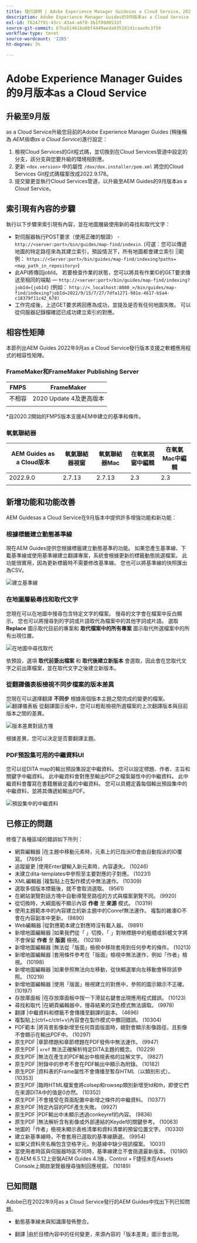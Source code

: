 ```yaml
---
title: 發行說明 | Adobe Experience Manager Guidesas a Cloud Service，2022年9月發行
description: Adobe Experience Manager Guides的9月版本as a Cloud Service
exl-id: f6247f91-43cc-43a4-a6f8-3b1f09d0533f
source-git-commit: 67ba514616a0bf4449aeda035161d1caae0c3f50
workflow-type: tm+mt
source-wordcount: '1285'
ht-degree: 3%

---
```


# Adobe Experience Manager Guides的9月版本as a Cloud Service

## 升級至9月版

as a Cloud Service升級您目前的Adobe Experience Manager Guides (稍後稱為 *AEM指南as a Cloud Service*)進行設定：
1. 檢視Cloud Services的Git程式碼，並切換到在Cloud Services管道中設定的分支，該分支與您要升級的環境相對應。
1. 更新 `<dox.version>` 中的屬性 `/dox/dox.installer/pom.xml` 將您的Cloud Services Git程式碼檔案改成2022.9.178。
1. 提交變更並執行Cloud Services管道，以升級至AEM Guides的9月版本as a Cloud Service。

## 索引現有內容的步驟

執行以下步驟來索引現有內容，並在地圖層級使用新的尋找和取代文字：
* 對伺服器執行POST要求（使用正確的驗證） - `http://<server:port>/bin/guides/map-find/indexin`.
(可選：您可以傳遞地圖的特定路徑來為其建立索引，預設情況下，所有地圖都會建立索引 ||範例：   `https://<Server:port>/bin/guides/map-find/indexing?paths=<map_path_in_repository>`)
* 此API將傳回jobId。 若要檢查作業的狀態，您可以將具有作業ID的GET要求傳送至相同的端點 —  `http://<server:port>/bin/guides/map-find/indexing?jobId={jobId}`
(例如： `http://<_localhost:8080_>/bin/guides/map-find/indexing?jobId=2022/9/15/7/27/7dfa1271-981e-4617-b5a4-c18379f11c42_678)`
* 工作完成後，上述GET要求將回應為成功，並提及是否有任何地圖失敗。 可以從伺服器記錄檔確認已成功建立索引的對應。


## 相容性矩陣

本節列出AEM Guides 2022年9月as a Cloud Service發行版本支援之軟體應用程式的相容性矩陣。

### FrameMaker和FrameMaker Publishing Server

| FMPS | FrameMaker |
| --- | --- |
| 不相容 | 2020 Update 4及更高版本 |
|  |  |

*自2020.2開始的FMPS版本支援AEM中建立的基準和條件。

### 氧氣聯結器

| AEM Guides as a Cloud版本 | 氧氣聯結器視窗 | 氧氣聯結器Mac | 在氧氣視窗中編輯 | 在氧氣Mac中編輯 |
| --- | --- | --- | --- | --- |
| 2022.9.0 | 2.7.13 | 2.7.13 | 2.3 | 2.3 |
|  |  |  |  |


## 新增功能和功能改善

AEM Guidesas a Cloud Service在9月版本中提供許多增強功能和新功能：


### 根據標籤建立動態基準線

現在AEM Guides提供您根據標籤建立動態基準的功能。 如果您產生基準線、下載基準線或使用基準線建立翻譯專案，系統會根據更新的標籤動態挑選檔案。 此功能很實用，因為更新標籤時不需要修改基準線。
您也可以將基準線的快照匯出為CSV。

![建立基準線](assets/dynamic-baseline.png)

### 在地圖層級尋找和取代文字

您現在可以在地圖中搜尋包含特定文字的檔案。 搜尋的文字會在檔案中反白顯示。 您也可以將搜尋到的字詞或片語取代為檔案中的其他字詞或片語。
選取 **Replace** 圖示取代目前的專案和 **取代檔案中的所有專案** 圖示取代所選檔案中的所有出現位置。

![在地圖中尋找取代](assets/map-find-replace.png)

依預設，選項 **取代前簽出檔案** 和 **取代後建立新版本** 會選取，因此會在您取代文字之前出庫檔案，並在取代文字之後建立新版本。

### 從翻譯儀表板檢視不同步檔案的版本差異

您現在可以選擇翻譯 **不同步** 根據兩個版本主題之間完成的變更的檔案。\
![翻譯儀表板](assets/translation-version-diff.png)
從翻譯圖示板中，您可以輕鬆檢視所選檔案的上次翻譯版本與目前版本之間的差異。

![版本差異對話方塊](assets/version-diff.png)

根據差異，您可以決定是否要翻譯主題。

### PDF預設集可用的中繼資料UI

您可以從DITA map的輸出預設集設定中繼資料。 您可以設定標題、作者、主旨和關鍵字中繼資料。 此中繼資料會對應至輸出PDF之檔案屬性中的中繼資料。
此中繼資料會覆寫在書籍層級定義的中繼資料。 您可以具體定義每個輸出預設集中的中繼資料，並將其傳遞給輸出PDF。

![預設集中的中繼資料](assets/preset-metadata.png)


## 已修正的問題

修復了各種區域的錯誤如下所列：

* 網頁編輯器 |在主題中移動元素時，元素上的已指派ID會由自動指派的ID覆寫。 (7895)
* 追蹤變更 |使用Enter鍵輸入新元素時，內容遺失。 (10246)
* 未建立dita-templates中參照至主要對應的子對應。 (10231)
* XML編輯器 |複製貼上在製作模式中無法運作。 (10309)
* 選取多個版本標籤後，就不會取消選取。 (9561)
* 在網站瀏覽對話方塊中自動導覽至路徑的方式與檔案瀏覽不同。 (9920)
* 從切換時，大綱面板不顯示內容 **作者** 至 **來源** 模式。 (10319)
* 使用主題範本中的內容建立的新主題中的Conref無法運作。 複製的雜湊ID不會在內容副本中更新。 (9890)
* Web編輯器 |從對應範本建立對應時沒有載入器。 (9891)
* 新增地圖編輯器 |如果我們從「 」切換，「 」對映標題中的粗體或斜體文字將不會保留 **作者** 至 **版面** 檢視。 (10218)
* 新增地圖編輯器 |無法從「版面」檢視中移除套用到任何參考的條件。 (10213)
* 新增地圖編輯器 |套用條件參考在「版面」檢視中無法運作，例如「作者」檢視。 (10198)
* 新增地圖編輯器 |如果參照無法向左移動，從快顯選單向左移動會移除該參照。 (10219)
* 新增地圖編輯器 |使用「版面」檢視建立的對應中，參照的圖示顯示不正確。 (10197)
* 存放庫面板 |在存放庫面板中按一下滑鼠右鍵會出現應用程式錯誤。 (10123)
* 尋找和取代 |在網頁編輯器中，搜尋結果的深色模式無法讀取。 (9978)
* 翻譯 |中繼資料和標籤不會傳播至翻譯的副本。 (4696)
* 複製貼上(ctrl+c/ctrl+v)內容會在製作模式中擲回錯誤。 (10304)
* PDF範本 |將背景影像新增至任何頁面版面時，絕對會顯示影像路徑，且影像不會顯示在輸出PDF中。 (10297)
* 原生PDF |章節標題和章節標題在PDF發佈中無法運作。 (9947)
* 原生PDF | `xref` 無法正確解析特定DITA主題的概念。 (10229)
* 原生PDF |無法在產生的PDF輸出中檢視表格的註解文字。 (9827)
* 原生PDF |附錄中的參考不會在PDF輸出中顯示為附錄。 (10182)
* 原生PDF |資料表的Frame屬性不會傳播至暫存HTML（以類別形式）。 (10353)
* 原生PDF |臨時HTML檔案會將colsep和rowsep類別新增至td和th，即使它們在來源DITA中的值是0亦然。 (10352)
* 原生PDF |不會接受在頁面配置中新增之條件的中繼資料。 (10377)
* 原生PDF |特定內容的PDF產生失敗。 (9927)
* 原生PDF |PDF輸出中未顯示透過conkeyref的內容。 (9836)
* 原生PDF |無法解析含有影像或外部連結的Keydef的關鍵參考。 (10063)
* 地圖的「作者」檢視未顯示表格清單和資料清單的預留位置文字。 (10330)
* 建立新基準線時，不會套用已選取的基準線篩選。 (9954)
* 如果父資料夾名稱包含空格字元，則基線中缺少視訊檔案。 10031)
* 當使用者時區與伺服器時區不同時，基準線建立不會挑選最新版本。 (10190)
* 在AEM 6.5.12上安裝AEM Guides 4.1後，Control + F捷徑未在Assets Console上開啟瀏覽器搜尋強制回應視窗。 (10189)


## 已知問題

Adobe已在2022年9月as a Cloud Service發行的AEM Guides中找出下列已知問題。


* 動態基準線未與知識庫發佈整合。

* 翻譯 |由於目標內容中的任何變更，來源內容的「版本差異」圖示會出現。

